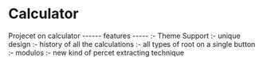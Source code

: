 # Calculator
Projecet on calculator
------ features -----
:- Theme Support
:- unique design
:- history of all the calculations
:- all types of root on a single button
:- modulos
:- new kind of percet extracting technique

